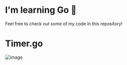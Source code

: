 # I'm learning Go 🔵
Feel free to check out some of my code in this repository!
###

# Timer.go

![image](https://github.com/user-attachments/assets/a83c8032-e255-41b4-8235-01859e02c59d)
